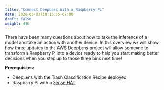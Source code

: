 ```yaml
---
title: "Connect DeepLens With a Raspberry Pi"
date: 2020-03-03T10:15:55-07:00
draft: false
weight: 416
---
```


There have been many questions about how to take the inference of a model and take an action with another device.  In this overview we will show how three updates to the AWS DeepLens project will allow someone to transform a Raspberry Pi into a device ready to help you start making better decisions when you step up to those three bins next time!

**Prerequisites:**

* DeepLens with the Trash Classification Recipe deployed
* Raspberry Pi with a [Sense HAT](https://astro-pi.org/wp-content/uploads/2018/09/T05.2_Meet-the-Sense-HAT.pdf)

